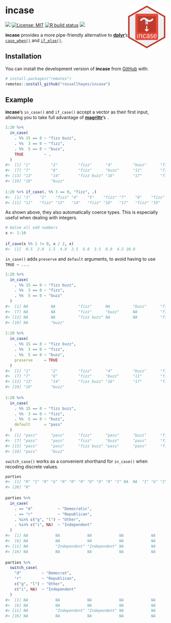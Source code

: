
<!-- README.md is generated from README.Rmd. Please edit that file -->

# incase <img src="man/figures/logo.png?raw=TRUE" align="right" height="138" />

<!-- badges: start -->

<!-- [![](https://www.r-pkg.org/badges/version/incase?color=brightgreen)](https://cran.r-project.org/package=incase) -->

[![](https://img.shields.io/badge/lifecycle-experimental-orange.svg)](https://www.tidyverse.org/lifecycle/#experimental)
[![License:
MIT](https://img.shields.io/badge/license-MIT-blueviolet.svg)](https://cran.r-project.org/web/licenses/MIT)
[![R build
status](https://github.com/rossellhayes/incase/workflows/R-CMD-check/badge.svg)](https://github.com/rossellhayes/incase/actions)
[![](https://codecov.io/gh/rossellhayes/incase/branch/master/graph/badge.svg)](https://codecov.io/gh/rossellhayes/incase)
<!-- [![Dependencies](https://tinyverse.netlify.com/badge/incase)](https://cran.r-project.org/package=incase) -->
<!-- badges: end -->

**incase** provides a more pipe-friendly alternative to
[**dplyr**](https://github.com/tidyverse/dplyr)’s
[`case_when()`](https://dplyr.tidyverse.org/reference/case_when.html)
and [`if_else()`](https://dplyr.tidyverse.org/reference/if_else.html).

## Installation

You can install the development version of **incase** from
[GitHub](https://github.com/rossellhayes/incase) with:

``` r
# install.packages("remotes")
remotes::install_github("rossellhayes/incase")
```

## Example

**incase**’s `in_case()` and `if_case()` accept a vector as their first
input, allowing you to take full advantage of
[**magrittr**](https://github.com/tidyverse/magrittr)’s `.`

``` r
1:20 %>%
  in_case(
    . %% 15 == 0 ~ "fizz buzz",
    . %%  3 == 0 ~ "fizz",
    . %%  5 == 0 ~ "buzz",
    TRUE         ~ .
  )
#>  [1] "1"         "2"         "fizz"      "4"         "buzz"      "fizz"     
#>  [7] "7"         "8"         "fizz"      "buzz"      "11"        "fizz"     
#> [13] "13"        "14"        "fizz buzz" "16"        "17"        "fizz"     
#> [19] "19"        "buzz"

1:20 %>% if_case(. %% 3 == 0, "fizz", .)
#>  [1] "1"    "2"    "fizz" "4"    "5"    "fizz" "7"    "8"    "fizz" "10"  
#> [11] "11"   "fizz" "13"   "14"   "fizz" "16"   "17"   "fizz" "19"   "20"
```

As shown above, they also automatically coerce types. This is especially
useful when dealing with integers.

``` r
# Halve all odd numbers
x <- 1:10

if_case(x %% 2 != 0, x / 2, x)
#>  [1]  0.5  2.0  1.5  4.0  2.5  6.0  3.5  8.0  4.5 10.0
```

`in_case()` adds `preserve` and `default` arguments, to avoid having to
use `TRUE ~ ...`.

``` r
1:20 %>%
  in_case(
    . %% 15 == 0 ~ "fizz buzz",
    . %%  3 == 0 ~ "fizz",
    . %%  5 == 0 ~ "buzz"
  )
#>  [1] NA          NA          "fizz"      NA          "buzz"      "fizz"     
#>  [7] NA          NA          "fizz"      "buzz"      NA          "fizz"     
#> [13] NA          NA          "fizz buzz" NA          NA          "fizz"     
#> [19] NA          "buzz"

1:20 %>%
  in_case(
    . %% 15 == 0 ~ "fizz buzz",
    . %%  3 == 0 ~ "fizz",
    . %%  5 == 0 ~ "buzz",
    preserve     = TRUE
  )
#>  [1] "1"         "2"         "fizz"      "4"         "buzz"      "fizz"     
#>  [7] "7"         "8"         "fizz"      "buzz"      "11"        "fizz"     
#> [13] "13"        "14"        "fizz buzz" "16"        "17"        "fizz"     
#> [19] "19"        "buzz"

1:20 %>%
  in_case(
    . %% 15 == 0 ~ "fizz buzz",
    . %%  3 == 0 ~ "fizz",
    . %%  5 == 0 ~ "buzz",
    default      = "pass"
  )
#>  [1] "pass"      "pass"      "fizz"      "pass"      "buzz"      "fizz"     
#>  [7] "pass"      "pass"      "fizz"      "buzz"      "pass"      "fizz"     
#> [13] "pass"      "pass"      "fizz buzz" "pass"      "pass"      "fizz"     
#> [19] "pass"      "buzz"
```

`switch_case()` works as a convenient shorthand for `in_case()` when
recoding discrete values.

``` r
parties
#>  [1] "R" "I" "R" "G" "R" "R" "R" "D" "D" "R" "I" NA  NA  "I" "G" "I" "R" "R" "R"
#> [20] "R"

parties %>% 
  in_case(
    . == "d"           ~ "Democratic",
    . == "r"           ~ "Republican",
    . %in% c("g", "l") ~ "Other",
    . %in% c("i", NA)  ~ "Independent" 
  )
#>  [1] NA            NA            NA            NA            NA           
#>  [6] NA            NA            NA            NA            NA           
#> [11] NA            "Independent" "Independent" NA            NA           
#> [16] NA            NA            NA            NA            NA

parties %>%
  switch_case(
    "d"         ~ "Democrat",
    "r"         ~ "Republican",
    c("g", "l") ~ "Other",
    c("i", NA)  ~ "Independent"
  )
#>  [1] NA            NA            NA            NA            NA           
#>  [6] NA            NA            NA            NA            NA           
#> [11] NA            "Independent" "Independent" NA            NA           
#> [16] NA            NA            NA            NA            NA
```
